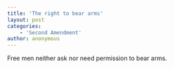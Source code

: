 ```yaml
---
title: 'The right to bear arms'
layout: post
categories:
    - 'Second Amendment'
author: anonymous
---
```


Free men neither ask nor need permission to bear arms.
